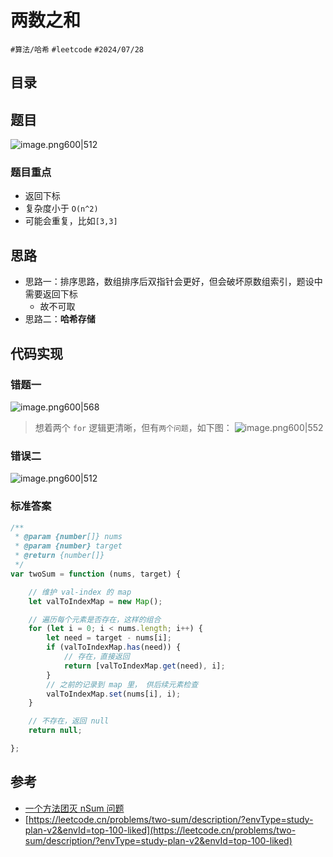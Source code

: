 
# 两数之和


`#算法/哈希` `#leetcode`  `#2024/07/28` 


## 目录
<!-- toc -->
 ## 题目 

![image.png600|512](https://832-1310531898.cos.ap-beijing.myqcloud.com/202407281617385.png?imageSlim)

### 题目重点

- 返回下标
- 复杂度小于 `O(n^2)` 
- 可能会重复，比如`[3,3]` 

## 思路

- 思路一：排序思路，数组排序后双指针会更好，但会破坏原数组索引，题设中需要返回下标
	- 故不可取
- 思路二：**哈希存储**

## 代码实现

### 错题一
![image.png600|568](https://832-1310531898.cos.ap-beijing.myqcloud.com/202407281617386.png?imageSlim)

> 想着两个 `for` 逻辑更清晰，但有`两个问题`，如下图：
> ![image.png600|552](https://832-1310531898.cos.ap-beijing.myqcloud.com/202407281617387.png?imageSlim)

### 错误二

![image.png600|512](https://832-1310531898.cos.ap-beijing.myqcloud.com/202407281617388.png?imageSlim)

### 标准答案

```javascript
/**
 * @param {number[]} nums
 * @param {number} target
 * @return {number[]}
 */
var twoSum = function (nums, target) {

    // 维护 val-index 的 map
    let valToIndexMap = new Map();

    // 遍历每个元素是否存在，这样的组合
    for (let i = 0; i < nums.length; i++) {
        let need = target - nums[i];
        if (valToIndexMap.has(need)) {
            // 存在，直接返回
            return [valToIndexMap.get(need), i];
        }
        // 之前的记录到 map 里， 供后续元素检查
        valToIndexMap.set(nums[i], i);
    }

    // 不存在，返回 null
    return null;

};
```

## 参考

- [一个方法团灭 nSum 问题](https://labuladong.online/algo/practice-in-action/nsum/#%E4%B8%80%E3%80%81twosum-%E9%97%AE%E9%A2%98)
- [https://leetcode.cn/problems/two-sum/description/?envType=study-plan-v2&envId=top-100-liked](https://leetcode.cn/problems/two-sum/description/?envType=study-plan-v2&envId=top-100-liked)


